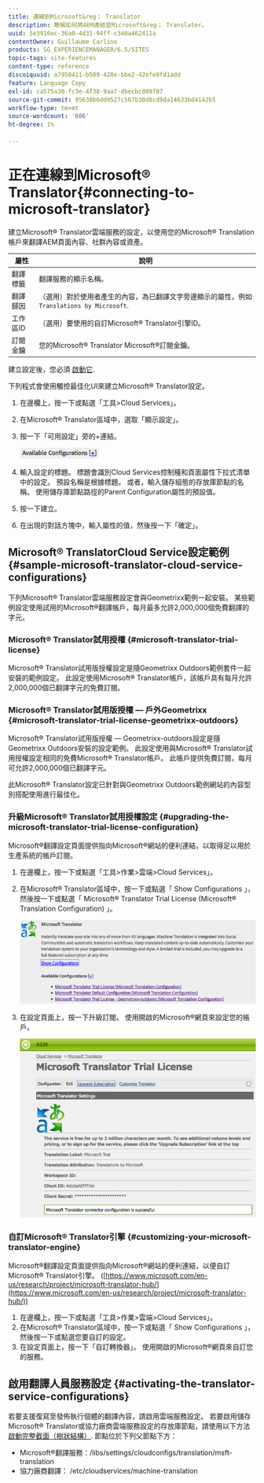```yaml
---
title: 連線到Microsoft&reg； Translator
description: 瞭解如何將AEM連結至Microsoft&reg； Translator。
uuid: 5e3916ec-36a0-4d31-94ff-c340a462411a
contentOwner: Guillaume Carlino
products: SG_EXPERIENCEMANAGER/6.5/SITES
topic-tags: site-features
content-type: reference
discoiquuid: a7958411-b509-428e-bbe2-42efe8fd1add
feature: Language Copy
exl-id: ca575a30-fc3e-4f38-9aa7-dbecbc089f87
source-git-commit: 95638b6dd9527c567b38d8cd9da14633bd4142b5
workflow-type: tm+mt
source-wordcount: '606'
ht-degree: 1%

---
```


# 正在連線到Microsoft® Translator{#connecting-to-microsoft-translator}

建立Microsoft® Translator雲端服務的設定，以使用您的Microsoft® Translation帳戶來翻譯AEM頁面內容、社群內容或資產。

| 屬性 | 說明 |
|---|---|
| 翻譯標籤 | 翻譯服務的顯示名稱。 |
| 翻譯歸因 | （選用）對於使用者產生的內容，為已翻譯文字旁邊顯示的屬性，例如 `Translations by Microsoft`. |
| 工作區ID | （選用）要使用的自訂Microsoft® Translator引擎ID。 |
| 訂閱金鑰 | 您的Microsoft® Translator Microsoft®訂閱金鑰。 |

建立設定後，您必須 [啟動它](/help/sites-administering/tc-msconf.md#activating-the-translator-service-configurations).

下列程式會使用觸控最佳化UI來建立Microsoft® Translator設定。

1. 在邊欄上，按一下或點選「工具>Cloud Services」。
1. 在Microsoft® Translator區域中，選取「顯示設定」。
1. 按一下「可用設定」旁的+連結。

   ![chlimage_1-382](assets/chlimage_1-382.png)

1. 輸入設定的標題。 標題會識別Cloud Services控制檯和頁面屬性下拉式清單中的設定。 預設名稱是根據標題。 或者，輸入儲存組態的存放庫節點的名稱。 使用儲存庫節點路徑的Parent Configuration屬性的預設值。
1. 按一下建立。
1. 在出現的對話方塊中，輸入屬性的值，然後按一下「確定」。

## Microsoft® TranslatorCloud Service設定範例 {#sample-microsoft-translator-cloud-service-configurations}

下列Microsoft® Translator雲端服務設定會與Geometrixx範例一起安裝。 某些範例設定使用試用的Microsoft®翻譯帳戶，每月最多允許2,000,000個免費翻譯的字元。

### Microsoft® Translator試用授權 {#microsoft-translator-trial-license}

Microsoft® Translator試用版授權設定是隨Geometrixx Outdoors範例套件一起安裝的範例設定。 此設定使用Microsoft® Translator帳戶，該帳戶具有每月允許2,000,000個已翻譯字元的免費訂閱。

### Microsoft® Translator試用版授權 — 戶外Geometrixx {#microsoft-translator-trial-license-geometrixx-outdoors}

Microsoft® Translator試用版授權 — Geometrixx-outdoors設定是隨Geometrixx Outdoors安裝的設定範例。 此設定使用與Microsoft® Translator試用授權設定相同的免費Microsoft® Translator帳戶。 此帳戶提供免費訂閱，每月可允許2,000,000個已翻譯字元。

此Microsoft® Translator設定已針對與Geometrixx Outdoors範例網站的內容型別搭配使用進行最佳化。

### 升級Microsoft® Translator試用授權設定 {#upgrading-the-microsoft-translator-trial-license-configuration}

Microsoft®翻譯設定頁面提供指向Microsoft®網站的便利連結，以取得足以用於生產系統的帳戶訂閱。

1. 在邊欄上，按一下或點選「工具>作業>雲端>Cloud Services」。
1. 在Microsoft® Translator區域中，按一下或點選「 Show Configurations 」，然後按一下或點選「 Microsoft® Translator Trial License (Microsoft® Translation Configuration) 」。

   ![chlimage_1-383](assets/chlimage_1-383.png)

1. 在設定頁面上，按一下升級訂閱。 使用開啟的Microsoft®網頁來設定您的帳戶。

   ![chlimage_1-384](assets/chlimage_1-384.png)

### 自訂Microsoft® Translator引擎 {#customizing-your-microsoft-translator-engine}

Microsoft®翻譯設定頁面提供指向Microsoft®網站的便利連結，以便自訂Microsoft® Translator引擎。 ([https://www.microsoft.com/en-us/research/project/microsoft-translator-hub/](https://www.microsoft.com/en-us/research/project/microsoft-translator-hub/))

1. 在邊欄上，按一下或點選「工具>作業>雲端>Cloud Services」。
1. 在Microsoft® Translator區域中，按一下或點選「 Show Configurations 」，然後按一下或點選您要自訂的設定。
1. 在設定頁面上，按一下「自訂轉換器」。 使用開啟的Microsoft®網頁來自訂您的服務。

## 啟用翻譯人員服務設定 {#activating-the-translator-service-configurations}

若要支援復寫至發佈執行個體的翻譯內容，請啟用雲端服務設定。 若要啟用儲存Microsoft® Translator或協力廠商雲端服務設定的存放庫節點，請使用以下方法 [啟動完整截面（樹狀結構）](/help/sites-authoring/publishing-pages.md#publishing-and-unpublishing-a-tree). 節點位於下列父節點下方：

* Microsoft®翻譯服務：/libs/settings/cloudconfigs/translation/msft-translation
* 協力廠商翻譯： /etc/cloudservices/machine-translation
